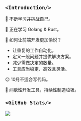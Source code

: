 ### <p style="font-family: 'SF Mono', 'Ubuntu Mono', 'Fira Code', 'Fira Mono',monospace;"><Introduction\/></p>

👋 不断学习并挑战自己。

🌱 正在学习 Golang & Rust。

🤔 如何让前端开发更加愉悦？

* 让重复的工作自动化。
* 定义一般问题并提供解决方案。
* 减少需做决定的数量。
* 工具应当稳定、高效且灵活。

😕 10月不适合写代码。

🤪 间歇性开发工具，持续性制造垃圾。

### <p style="font-family: 'SF Mono', 'Ubuntu Mono', 'Fira Code', 'Fira Mono',monospace;"><GitHub Stats\/></p>

![](https://github-readme-stats.vercel.app/api?username=SyMind&show_icons=true&count_private=true)
